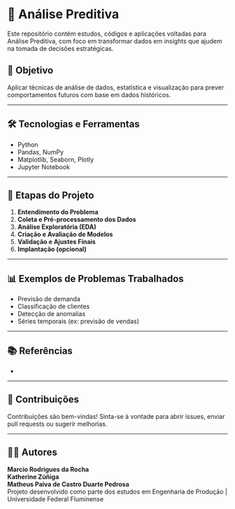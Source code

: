
# 🔮 Análise Preditiva

Este repositório contém estudos, códigos e aplicações voltadas para Análise Preditiva, com foco em transformar dados em insights que ajudem na tomada de decisões estratégicas.

## 📌 Objetivo

Aplicar técnicas de análise de dados, estatística e visualização para prever comportamentos futuros com base em dados históricos.

---

## 🛠️ Tecnologias e Ferramentas

- Python
- Pandas, NumPy  
- Matplotlib, Seaborn, Plotly  
- Jupyter Notebook  


---

## 🚀 Etapas do Projeto

1. **Entendimento do Problema**
2. **Coleta e Pré-processamento dos Dados**
3. **Análise Exploratória (EDA)**
4. **Criação e Avaliação de Modelos**
5. **Validação e Ajustes Finais**
6. **Implantação (opcional)**

---

## 📊 Exemplos de Problemas Trabalhados

- Previsão de demanda
- Classificação de clientes
- Detecção de anomalias
- Séries temporais (ex: previsão de vendas)

---

## 📚 Referências

- 

---

## 🤝 Contribuições

Contribuições são bem-vindas! Sinta-se à vontade para abrir issues, enviar pull requests ou sugerir melhorias.

---

## 🧑‍💻 Autores

**Marcio Rodrigues da Rocha**  
**Katherine Zúñiga**  
**Matheus Paiva de Castro Duarte Pedrosa**  
Projeto desenvolvido como parte dos estudos em Engenharia de Produção | Universidade Federal Fluminense

```
